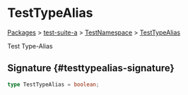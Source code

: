 # TestTypeAlias

[Packages](/) \> [test-suite-a](/test-suite-a/) \> [TestNamespace](/test-suite-a/testnamespace-namespace/) \> [TestTypeAlias](/test-suite-a/testnamespace-namespace/testtypealias-typealias)

Test Type-Alias

## Signature {#testtypealias-signature}

```typescript
type TestTypeAlias = boolean;
```
